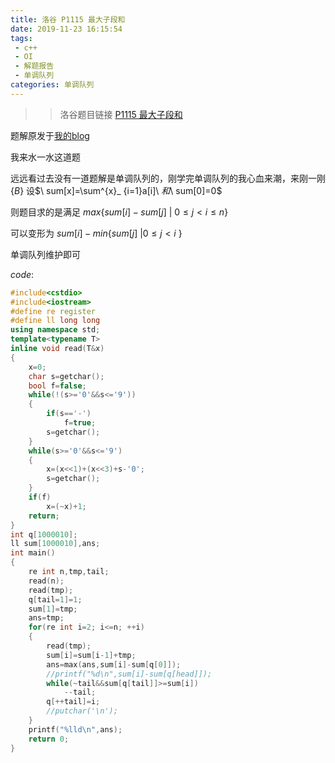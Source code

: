 ```yaml
---
title: 洛谷 P1115 最大子段和
date: 2019-11-23 16:15:54
tags:
 - c++
 - OI
 - 解题报告
 - 单调队列
categories: 单调队列
---
```


>>洛谷题目链接 [P1115 最大子段和](https://www.luogu.org/problem/P1115)

题解原发于[我的blog](https://wangjunrui.netlify.com/2019/11/23/%E6%B4%9B%E8%B0%B7-p1115-%E6%9C%80%E5%A4%A7%E5%AD%90%E6%AE%B5%E5%92%8C/)

我来水一水这道题

远远看过去没有一道题解是单调队列的，刚学完单调队列的我心血来潮，来刚一刚
$\left \{ B \right \}$
设$\ sum[x]=\sum^{x}_ {i=1}a[i]\ $和$\ sum[0]=0$

则题目求的是满足$\ max\left \{ sum[i]-sum[j]\ |\ 0\leq j<i\leq n \right \}$

可以变形为$\ sum[i]-min\left \{ sum[j]\ |0\leq j<i\  \right \}$

单调队列维护即可

$code:$
```cpp
#include<cstdio>
#include<iostream>
#define re register
#define ll long long
using namespace std;
template<typename T>
inline void read(T&x)
{
	x=0;
	char s=getchar();
	bool f=false;
	while(!(s>='0'&&s<='9'))
	{
		if(s=='-')
			f=true;
		s=getchar();
	}
	while(s>='0'&&s<='9')
	{
		x=(x<<1)+(x<<3)+s-'0';
		s=getchar();
	}
	if(f)
		x=(~x)+1;
	return;
}
int q[1000010];
ll sum[1000010],ans;
int main()
{
	re int n,tmp,tail;
	read(n);
	read(tmp);
	q[tail=1]=1;
	sum[1]=tmp;
	ans=tmp;
	for(re int i=2; i<=n; ++i)
	{
		read(tmp);
		sum[i]=sum[i-1]+tmp;
		ans=max(ans,sum[i]-sum[q[0]]);
		//printf("%d\n",sum[i]-sum[q[head]]);
		while(~tail&&sum[q[tail]]>=sum[i])
			--tail;
		q[++tail]=i;
		//putchar('\n');
	}
	printf("%lld\n",ans);
	return 0;
}
```

